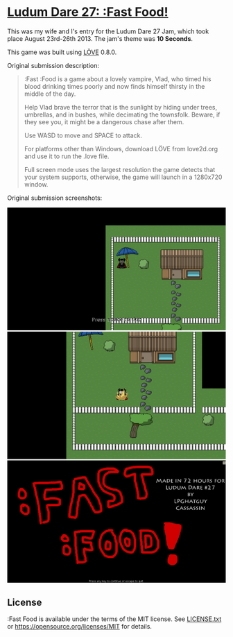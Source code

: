 # [Ludum Dare 27: :Fast Food!](http://ludumdare.com/compo/ludum-dare-27/?action=preview&uid=14296)
This was my wife and I's entry for the Ludum Dare 27 Jam, which took place August 23rd-26th 2013. The jam's theme was **10 Seconds**.

This game was built using [LÖVE](https://love2d.org/) 0.8.0.

Original submission description:

> :Fast :Food is a game about a lovely vampire, Vlad, who timed his blood drinking times poorly and now finds himself thirsty in the middle of the day.
>
> Help Vlad brave the terror that is the sunlight by hiding under trees, umbrellas, and in bushes, while decimating the townsfolk. Beware, if they see you, it might be a dangerous chase after them.
>
> Use WASD to move and SPACE to attack.
>
> For platforms other than Windows, download LÖVE from love2d.org and use it to run the .love file.
>
> Full screen mode uses the largest resolution the game detects that your system supports, otherwise, the game will launch in a 1280x720 window.

Original submission screenshots:

![Screenshot #1](Screenshots/screenshot-1.png)
![Screenshot #2](Screenshots/screenshot-2.png)
![Screenshot #3](Screenshots/screenshot-3.png)

## License
:Fast Food is available under the terms of the MIT license. See [LICENSE.txt](LICENSE.txt) or <https://opensource.org/licenses/MIT> for details.